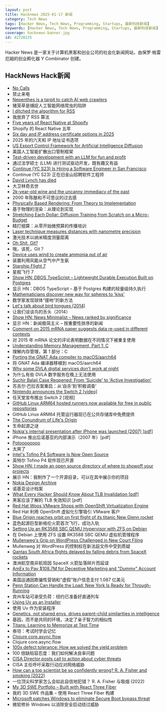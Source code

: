 ```yaml
---
layout: post
title: Hacknews 2025-01-17 新闻
category: Tech News
tags: [Hacker News, Tech News, Programming, Startups, 最新科技新闻]
keywords: [Hacker News, Tech News, Programming, Startups, 最新科技新闻]
coverage: hacknews-banner.jpg
id: 42728225
---
```


Hacker News 是一家关于计算机黑客和创业公司的社会化新闻网站，由保罗·格雷厄姆的创业孵化器 Y Combinator 创建。

## HackNews Hack新闻

- [No Calls](https://keygen.sh/blog/no-calls/)
- 禁止来电
- [Nepenthes is a tarpit to catch AI web crawlers](https://zadzmo.org/code/nepenthes/)
- 猪笼草是捕捉人工智能网络爬虫的陷阱
- [I ditched the algorithm for RSS](https://joeyehand.com/blog/2025/01/15/i-ditched-the-algorithm-for-rssand-you-should-too/)
- 我放弃了 RSS 算法
- [Five years of React Native at Shopify](https://shopify.engineering/five-years-of-react-native-at-shopify)
- Shopify 的 React Native 五年
- [Six day and IP address certificate options in 2025](https://letsencrypt.org/2025/01/16/6-day-and-ip-certs/)
- 2025 年的六天和 IP 地址证书选项
- [US Export Control Framework for Artificial Intelligence Diffusion](https://www.regulations.gov/document/BIS_FRDOC_0001-0691)
- 美国人工智能扩散出口管制框架
- [Test-driven development with an LLM for fun and profit](https://blog.yfzhou.fyi/posts/tdd-llm/)
- 通过法学硕士 (LLM) 进行测试驱动开发，既有趣又有益
- [Continue (YC S23) Is Hiring a Software Engineer in San Francisco](https://www.ycombinator.com/companies/continue/jobs/smcxRnM-software-engineer)
- Continue (YC S23) 正在旧金山招聘软件工程师
- [David Lynch has died](https://variety.com/2025/film/news/david-lynch-dead-director-blue-velvet-twin-peaks-1236276106/)
- 大卫林奇去世
- [2k-year-old wine and the uncanny immediacy of the past](https://resobscura.substack.com/p/2000-year-old-wine-and-the-uncanny)
- 2000 年陈酿和不可思议的过去感
- [Physically Based Rendering: From Theory to Implementation](https://pbr-book.org)
- 基于物理的渲染：从理论到实现
- [Stretching Each Dollar: Diffusion Training from Scratch on a Micro-Budget](https://github.com/SonyResearch/micro_diffusion)
- 精打细算：从零开始微预算的传播培训
- [Laser technique measures distances with nanometre precision](https://www.newscientist.com/article/2463645-laser-technique-measures-vast-distances-with-nanometre-precision/)
- 激光技术以纳米精度测量距离
- [Oh Shit, Git?](https://ohshitgit.com/)
- 哦，该死，Git？
- [Device uses wind to create ammonia out of air](https://spectrum.ieee.org/ammonia-fuel-2670794408)
- 装置利用风能从空气中产生氨
- [Starship Flight 7](https://www.spacex.com/launches/mission/?missionId=starship-flight-7?submit)
- 星舰飞行 7
- [Show HN: DBOS TypeScript – Lightweight Durable Execution Built on Postgres](https://github.com/dbos-inc/dbos-transact-ts)
- 显示 HN：DBOS TypeScript – 基于 Postgres 构建的轻量级持久执行
- [Mathematicians discover new way for spheres to 'kiss'](https://www.quantamagazine.org/mathematicians-discover-new-way-for-spheres-to-kiss-20250115/)
- 数学家发现球体“接吻”的新方法
- [Let's talk about bird tongues (2014)](https://toughlittlebirds.com/2014/11/20/lets-talk-about-bird-tongues/)
- 让我们谈谈鸟的舌头（2014）
- [Show HN: News Minimalist – News ranked by significance](https://www.newsminimalist.com/)
- 显示 HN：新闻极简主义 – 按重要性排序的新闻
- [Comment on 2015 mRNA paper suggests data re-used in different contexts](https://pubpeer.com/publications/323E84675EB2E849C56097D73D55FD#1)
- 对 2015 年 mRNA 论文的评论表明数据在不同情况下被重复使用
- [Understanding Memory Management, Part 1: C](https://educatedguesswork.org/posts/memory-management-1/)
- 理解内存管理，第 1 部分：C
- [Porting the GNAT Ada compiler to macOS/aarch64](https://briancallahan.net/blog/20250112.html)
- 将 GNAT Ada 编译器移植到 macOS/aarch64
- [Why some DVLA digital services don't work at night](https://dafyddvaughan.uk/blog/2025/why-some-dvla-digital-services-dont-work-at-night/)
- 为什么有些 DVLA 数字服务在晚上无法使用
- [Suchir Balaji Case Reopened: From ‘Suicide' to 'Active Investigation’](https://www.republicbiz.com/companies/suchir-balaji-case-reopened-from-suicide-to-active-investigation)
- 苏吉尔·巴拉吉案重启：从‘自杀’到‘积极调查’
- [Nintendo announces the Switch 2 [video]](https://www.youtube.com/watch?v=itpcsQQvgAQ)
- 任天堂宣布推出 Switch 2 [视频]
- [GitHub Linux ARM64 hosted runners now available for free in public repositories](https://github.blog/changelog/2025-01-16-linux-arm64-hosted-runners-now-available-for-free-in-public-repositories-public-preview/)
- GitHub Linux ARM64 托管运行器现已在公共存储库中免费提供
- [The Conundrum of Life's Origin](https://nautil.us/the-incredible-conundrum-of-lifes-origin-1178890/)
- 生命起源之谜
- [Nokia's internal presentation after iPhone was launched (2007) [pdf]](https://nokia-apple-iphone-was-launched-presentation.tiiny.site/)
- iPhone 推出后诺基亚的内部演示（2007 年）[pdf]
- [Potoooooooo](https://en.wikipedia.org/wiki/Potoooooooo)
- 太爽了
- [Intel's Tofino P4 Software Is Now Open Source](https://p4.org/intels-tofino-p4-software-is-now-open-source/)
- 英特尔 Tofino P4 软件现已开源
- [Show HN: I made an open source directory of where to showoff your projects](https://github.com/KingMenes/awesome-launch)
- 展示 HN：我制作了一个开源目录，可以在其中展示你的项目
- [Nokia Design Archive](https://nokiadesignarchive.aalto.fi)
- 诺基亚设计档案
- [What Every Hacker Should Know About TLB Invalidation [pdf]](https://grsecurity.net/h2hc_2024_what_every_hacker_should_know_TLB_invalidation.pdf)
- 黑客应该了解的 TLB 失效知识 [pdf]
- [Red Hat Woos VMware Shops with OpenShift Virtualization Engine](https://www.nextplatform.com/2025/01/15/red-hat-woos-vmware-shops-with-openshift-virtualization-engine/)
- Red Hat 利用 OpenShift 虚拟化引擎吸引 VMware 客户
- [Blue Origin reaches orbit on first flight of its titanic New Glenn rocket](https://arstechnica.com/space/2025/01/blue-origin-reaches-orbit-on-first-flight-of-its-titanic-new-glenn-rocket/)
- 蓝色起源巨型新格伦火箭首次飞行，成功入轨
- [Setting Up an RK3588 SBC QEMU Hypervisor with ZFS on Debian](https://blog.kumio.org/posts/2025/01/bananapim7-hvm.html)
- 在 Debian 上使用 ZFS 设置 RK3588 SBC QEMU 虚拟机管理程序
- [Mullenweg's Grip on WordPress Challenged in New Court Filing](https://www.searchenginejournal.com/mullenwegs-grip-on-wordpress-challenged-in-new-court-filing/537416/)
- Mullenweg 对 WordPress 的控制权在新法庭文件中受到质疑
- [Qantas South Africa flights delayed by falling debris from SpaceX rockets](https://www.theguardian.com/business/2025/jan/14/qantas-flights-delayed-spacex-falling-debris-sydney-to-johannesburg)
- 澳洲航空南非航班因 SpaceX 火箭坠落碎片而延误
- [AmEx to Pay $108.7M for Deceptive Marketing and "Dummy" Account Information](https://www.justice.gov/opa/pr/american-express-agrees-pay-1087m-settle-allegations-deceptive-marketing-and-dummy-account)
- 美国运通因欺骗性营销和“虚假”账户信息支付 1.087 亿美元
- [Penn Station Can Handle the Load: New York Is Ready for Through-Running](https://www.etany.org/penn-station-can-handle-the-load)
- 宾州车站可承受负荷：纽约已准备好直通列车
- [Using Uv as an Installer](https://aider.chat/2025/01/15/uv.html)
- 使用 Uv 作为安装程序
- [Genetics, not shared envs, drives parent-child similarities in intelligence](https://www.psypost.org/genetics-not-shared-environments-drives-parent-child-similarities-in-cognitive-ability/)
- 基因，而不是共同的环境，决定了亲子智力的相似性
- [Titans: Learning to Memorize at Test Time](https://arxiv.org/abs/2501.00663)
- 泰坦：考试时学会记忆
- [Clojure core.async.flow](https://github.com/clojure/core.async/blob/master/doc/flow.md)
- Clojure core.async.flow
- [100x defect tolerance: How we solved the yield problem](https://cerebras.ai/blog/100x-defect-tolerance-how-cerebras-solved-the-yield-problem)
- 100 倍缺陷容忍度：我们如何解决良率问题
- [CISA Director posts call to action about cyber threats](https://www.cisa.gov/news-events/news/strengthening-americas-resilience-against-prc-cyber-threats)
- CISA 主任呼吁采取行动应对网络威胁
- [How can a top scientist be so confidently wrong? R. A. Fisher and smoking (2022)](https://statmodeling.stat.columbia.edu/2022/06/08/how-can-a-top-scientist-be-so-confidently-wrong-r-a-fisher-and-smoking-example/)
- 一位顶尖科学家怎么会如此自信地犯错？ R. A. Fisher 与吸烟 (2022)
- [My 3D SWE Portfolio – Built with React Three Fiber](https://dement.dev)
- 我的 3D SWE 作品集 – 使用 React Three Fiber 构建
- [Microsoft patches Windows to eliminate Secure Boot bypass threat](https://arstechnica.com/security/2025/01/microsoft-patches-windows-to-eliminate-secure-boot-bypass-threat/)
- 微软修补 Windows 以消除安全启动绕过威胁

